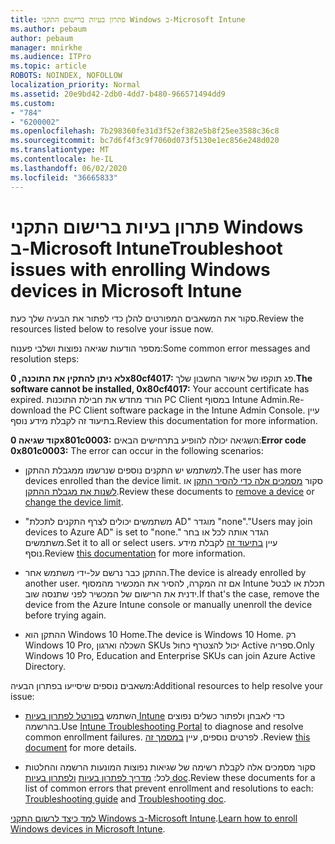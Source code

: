 ```yaml
---
title: פתרון בעיות ברישום התקני Windows ב-Microsoft Intune
ms.author: pebaum
author: pebaum
manager: mnirkhe
ms.audience: ITPro
ms.topic: article
ROBOTS: NOINDEX, NOFOLLOW
localization_priority: Normal
ms.assetid: 20e9bd42-2db0-4dd7-b480-966571494dd9
ms.custom:
- "784"
- "6200002"
ms.openlocfilehash: 7b298360fe31d3f52ef382e5b8f25ee3588c36c8
ms.sourcegitcommit: bc7d6f4f3c9f7060d073f5130e1ec856e248d020
ms.translationtype: MT
ms.contentlocale: he-IL
ms.lasthandoff: 06/02/2020
ms.locfileid: "36665833"
---
```

# <a name="troubleshoot-issues-with-enrolling-windows-devices-in-microsoft-intune"></a><span data-ttu-id="8bb3e-102">פתרון בעיות ברישום התקני Windows ב-Microsoft Intune</span><span class="sxs-lookup"><span data-stu-id="8bb3e-102">Troubleshoot issues with enrolling Windows devices in Microsoft Intune</span></span>

<span data-ttu-id="8bb3e-103">סקור את המשאבים המפורטים להלן כדי לפתור את הבעיה שלך כעת.</span><span class="sxs-lookup"><span data-stu-id="8bb3e-103">Review the resources listed below to resolve your issue now.</span></span>
  
<span data-ttu-id="8bb3e-104">מספר הודעות שגיאה נפוצות ושלבי פענוח:</span><span class="sxs-lookup"><span data-stu-id="8bb3e-104">Some common error messages and resolution steps:</span></span>
  
 <span data-ttu-id="8bb3e-105">**לא ניתן להתקין את התוכנה, 0x80cf4017:** פג תוקפו של אישור החשבון שלך.</span><span class="sxs-lookup"><span data-stu-id="8bb3e-105">**The software cannot be installed, 0x80cf4017:** Your account certificate has expired.</span></span> <span data-ttu-id="8bb3e-106">הורד מחדש את חבילת התוכנות PC Client במסוף Intune Admin.</span><span class="sxs-lookup"><span data-stu-id="8bb3e-106">Re-download the PC Client software package in the Intune Admin Console.</span></span> <span data-ttu-id="8bb3e-107">עיין בתיעוד זה לקבלת מידע נוסף.</span><span class="sxs-lookup"><span data-stu-id="8bb3e-107">Review this documentation for more information.</span></span>
  
 <span data-ttu-id="8bb3e-108">**קוד שגיאה 0x801c0003:** השגיאה יכולה להופיע בתרחישים הבאים:</span><span class="sxs-lookup"><span data-stu-id="8bb3e-108">**Error code 0x801c0003:** The error can occur in the following scenarios:</span></span>
  
-  <span data-ttu-id="8bb3e-109">למשתמש יש התקנים נוספים שנרשמו ממגבלת ההתקן.</span><span class="sxs-lookup"><span data-stu-id="8bb3e-109">The user has more devices enrolled than the device limit.</span></span> <span data-ttu-id="8bb3e-110">סקור [מסמכים אלה כדי להסיר התקן](https://docs.microsoft.com/intune/devices-wipe) או [לשנות את מגבלת ההתקן](https://docs.microsoft.com/intune/enrollment-restrictions-set#set-device-limit-restrictions).</span><span class="sxs-lookup"><span data-stu-id="8bb3e-110">Review these documents to [remove a device](https://docs.microsoft.com/intune/devices-wipe) or [change the device limit](https://docs.microsoft.com/intune/enrollment-restrictions-set#set-device-limit-restrictions).</span></span>

-  <span data-ttu-id="8bb3e-111">"משתמשים יכולים לצרף התקנים לתכלת AD" מוגדר "none".</span><span class="sxs-lookup"><span data-stu-id="8bb3e-111">"Users may join devices to Azure AD" is set to "none."</span></span> <span data-ttu-id="8bb3e-112">הגדר אותה לכל או בחר משתמשים.</span><span class="sxs-lookup"><span data-stu-id="8bb3e-112">Set it to all or select users.</span></span> <span data-ttu-id="8bb3e-113">עיין [בתיעוד זה](https://docs.microsoft.com/azure/active-directory/device-management-azure-portal#configure-device-settings) לקבלת מידע נוסף.</span><span class="sxs-lookup"><span data-stu-id="8bb3e-113">Review [this documentation](https://docs.microsoft.com/azure/active-directory/device-management-azure-portal#configure-device-settings) for more information.</span></span>

-  <span data-ttu-id="8bb3e-114">ההתקן כבר נרשם על-ידי משתמש אחר.</span><span class="sxs-lookup"><span data-stu-id="8bb3e-114">The device is already enrolled by another user.</span></span> <span data-ttu-id="8bb3e-115">אם זה המקרה, להסיר את המכשיר מהמסוף Intune תכלת או לבטל ידנית את הרישום של המכשיר לפני שתנסה שוב.</span><span class="sxs-lookup"><span data-stu-id="8bb3e-115">If that's the case, remove the device from the Azure Intune console or manually unenroll the device before trying again.</span></span>

-  <span data-ttu-id="8bb3e-116">ההתקן הוא Windows 10 Home.</span><span class="sxs-lookup"><span data-stu-id="8bb3e-116">The device is Windows 10 Home.</span></span> <span data-ttu-id="8bb3e-117">רק Windows 10 Pro, השכלה וארגון SKUs יכול להצטרף כחול Active ספריה.</span><span class="sxs-lookup"><span data-stu-id="8bb3e-117">Only Windows 10 Pro, Education and Enterprise SKUs can join Azure Active Directory.</span></span>

<span data-ttu-id="8bb3e-118">משאבים נוספים שיסייעו בפתרון הבעיה:</span><span class="sxs-lookup"><span data-stu-id="8bb3e-118">Additional resources to help resolve your issue:</span></span>
  
-  <span data-ttu-id="8bb3e-119">השתמש [בפורטל לפתרון בעיות Intune](https://devicemanagement.microsoft.com/#blade/Microsoft_Intune_DeviceSettings/TroubleshootBlade) כדי לאבחן ולפתור כשלים נפוצים בהרשמה.</span><span class="sxs-lookup"><span data-stu-id="8bb3e-119">Use [Intune Troubleshooting Portal](https://devicemanagement.microsoft.com/#blade/Microsoft_Intune_DeviceSettings/TroubleshootBlade) to diagnose and resolve common enrollment failures.</span></span> <span data-ttu-id="8bb3e-120">לפרטים נוספים, עיין [במסמך זה](https://docs.microsoft.com/intune/help-desk-operators) .</span><span class="sxs-lookup"><span data-stu-id="8bb3e-120">Review [this document](https://docs.microsoft.com/intune/help-desk-operators) for more details.</span></span>

-  <span data-ttu-id="8bb3e-121">סקור מסמכים אלה לקבלת רשימה של שגיאות נפוצות המונעות הרשמה והחלטות לכל: [מדריך לפתרון בעיות](https://support.microsoft.com/help/4089533/troubleshooting-windows-device-enrollment-problems-in-microsoft-intune) [ולפתרון בעיות doc](https://docs.microsoft.com/intune-classic/troubleshoot/troubleshoot-device-enrollment-in-intune).</span><span class="sxs-lookup"><span data-stu-id="8bb3e-121">Review these documents for a list of common errors that prevent enrollment and resolutions to each: [Troubleshooting guide](https://support.microsoft.com/help/4089533/troubleshooting-windows-device-enrollment-problems-in-microsoft-intune) and [Troubleshooting doc](https://docs.microsoft.com/intune-classic/troubleshoot/troubleshoot-device-enrollment-in-intune).</span></span>

<span data-ttu-id="8bb3e-122">[למד כיצד לרשום התקני Windows ב-Microsoft Intune](https://docs.microsoft.com/intune/windows-enroll).</span><span class="sxs-lookup"><span data-stu-id="8bb3e-122">[Learn how to enroll Windows devices in Microsoft Intune](https://docs.microsoft.com/intune/windows-enroll).</span></span>
